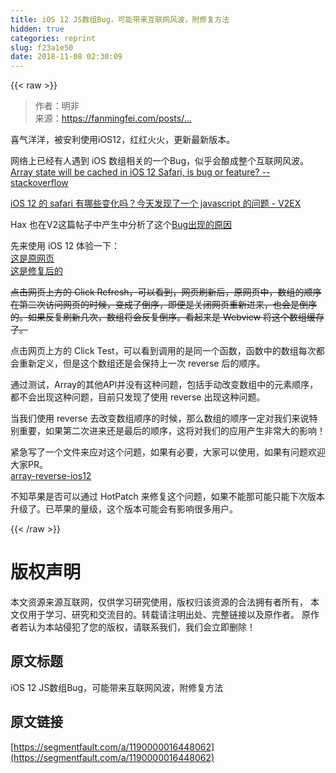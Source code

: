 ```yaml
---
title: iOS 12 JS数组Bug，可能带来互联网风波，附修复方法
hidden: true
categories: reprint
slug: f23a1e50
date: 2018-11-08 02:30:09
---
```


{{< raw >}}
<blockquote>&#x4F5C;&#x8005;&#xFF1A;&#x660E;&#x975E;<br>&#x6765;&#x6E90;&#xFF1A;<a href="https://fanmingfei.com/posts/IOS12_Array_Reverse.html" rel="nofollow noreferrer" target="_blank">https://fanmingfei.com/posts/...</a></blockquote><p>&#x559C;&#x6C14;&#x6D0B;&#x6D0B;&#xFF0C;&#x88AB;&#x5B89;&#x5229;&#x4F7F;&#x7528;iOS12&#xFF0C;&#x7EA2;&#x7EA2;&#x706B;&#x706B;&#xFF0C;&#x66F4;&#x65B0;&#x6700;&#x65B0;&#x7248;&#x672C;&#x3002;</p><p>&#x7F51;&#x7EDC;&#x4E0A;&#x5DF2;&#x7ECF;&#x6709;&#x4EBA;&#x9047;&#x5230; iOS &#x6570;&#x7EC4;&#x76F8;&#x5173;&#x7684;&#x4E00;&#x4E2A;Bug&#xFF0C;&#x4F3C;&#x4E4E;&#x4F1A;&#x917F;&#x6210;&#x6574;&#x4E2A;&#x4E92;&#x8054;&#x7F51;&#x98CE;&#x6CE2;&#x3002;<br><a href="https://stackoverflow.com/questions/52390368/array-state-will-be-cached-in-ios-12-safari-is-bug-or-feature/52392901#52392901" rel="nofollow noreferrer" target="_blank">Array state will be cached in iOS 12 Safari, is bug or feature? -- stackoverflow</a></p><p><a href="https://www.v2ex.com/t/490590" rel="nofollow noreferrer" target="_blank">iOS 12 &#x7684; safari &#x6709;&#x54EA;&#x4E9B;&#x53D8;&#x5316;&#x5417;&#xFF1F;&#x4ECA;&#x5929;&#x53D1;&#x73B0;&#x4E86;&#x4E00;&#x4E2A; javascript &#x7684;&#x95EE;&#x9898; - V2EX</a></p><p>Hax &#x4E5F;&#x5728;V2&#x8FD9;&#x7BC7;&#x5E16;&#x5B50;&#x4E2D;&#x4EA7;&#x751F;&#x4E2D;&#x5206;&#x6790;&#x4E86;&#x8FD9;&#x4E2A;<a href="https://www.v2ex.com/t/490590#r_6192202" rel="nofollow noreferrer" target="_blank">Bug&#x51FA;&#x73B0;&#x7684;&#x539F;&#x56E0;</a></p><p>&#x5148;&#x6765;&#x4F7F;&#x7528; iOS 12 &#x4F53;&#x9A8C;&#x4E00;&#x4E0B;&#xFF1A;<br><a href="https://fanmingfei.github.io/array-reverse-ios12/origin.html" rel="nofollow noreferrer" target="_blank">&#x8FD9;&#x662F;&#x539F;&#x7F51;&#x9875;</a><br><a href="https://fanmingfei.github.io/array-reverse-ios12/fixed.html" rel="nofollow noreferrer" target="_blank">&#x8FD9;&#x662F;&#x4FEE;&#x590D;&#x540E;&#x7684;</a></p><p><del>&#x70B9;&#x51FB;&#x7F51;&#x9875;&#x4E0A;&#x65B9;&#x7684; Click Refresh&#xFF0C;&#x53EF;&#x4EE5;&#x770B;&#x5230;&#xFF0C;&#x7F51;&#x9875;&#x5237;&#x65B0;&#x540E;&#xFF0C;&#x539F;&#x7F51;&#x9875;&#x4E2D;&#xFF0C;&#x6570;&#x7EC4;&#x7684;&#x987A;&#x5E8F;&#x5728;&#x7B2C;&#x4E8C;&#x6B21;&#x8BBF;&#x95EE;&#x7F51;&#x9875;&#x7684;&#x65F6;&#x5019;&#xFF0C;&#x53D8;&#x6210;&#x4E86;&#x5012;&#x5E8F;&#xFF0C;&#x5373;&#x4FBF;&#x662F;&#x5173;&#x95ED;&#x7F51;&#x9875;&#x91CD;&#x65B0;&#x8FDB;&#x6765;&#xFF0C;&#x4E5F;&#x4F1A;&#x662F;&#x5012;&#x5E8F;&#x7684;&#x3002;&#x5982;&#x679C;&#x53CD;&#x590D;&#x5237;&#x65B0;&#x51E0;&#x6B21;&#xFF0C;&#x6570;&#x7EC4;&#x5C06;&#x4F1A;&#x53CD;&#x590D;&#x5012;&#x5E8F;&#x3002;&#x770B;&#x8D77;&#x6765;&#x662F; Webview &#x5C06;&#x8FD9;&#x4E2A;&#x6570;&#x7EC4;&#x7F13;&#x5B58;&#x4E86;&#x3002;</del></p><p>&#x70B9;&#x51FB;&#x7F51;&#x9875;&#x4E0A;&#x65B9;&#x7684; Click Test&#xFF0C;&#x53EF;&#x4EE5;&#x770B;&#x5230;&#x8C03;&#x7528;&#x7684;&#x662F;&#x540C;&#x4E00;&#x4E2A;&#x51FD;&#x6570;&#xFF0C;&#x51FD;&#x6570;&#x4E2D;&#x7684;&#x6570;&#x7EC4;&#x6BCF;&#x6B21;&#x90FD;&#x4F1A;&#x91CD;&#x65B0;&#x5B9A;&#x4E49;&#xFF0C;&#x4F46;&#x662F;&#x8FD9;&#x4E2A;&#x6570;&#x7EC4;&#x8FD8;&#x662F;&#x4F1A;&#x4FDD;&#x6301;&#x4E0A;&#x4E00;&#x6B21; reverse &#x540E;&#x7684;&#x987A;&#x5E8F;&#x3002;</p><p>&#x901A;&#x8FC7;&#x6D4B;&#x8BD5;&#xFF0C;Array&#x7684;&#x5176;&#x4ED6;API&#x5E76;&#x6CA1;&#x6709;&#x8FD9;&#x79CD;&#x95EE;&#x9898;&#xFF0C;&#x5305;&#x62EC;&#x624B;&#x52A8;&#x6539;&#x53D8;&#x6570;&#x7EC4;&#x4E2D;&#x7684;&#x5143;&#x7D20;&#x987A;&#x5E8F;&#xFF0C;&#x90FD;&#x4E0D;&#x4F1A;&#x51FA;&#x73B0;&#x8FD9;&#x79CD;&#x95EE;&#x9898;&#xFF0C;&#x76EE;&#x524D;&#x53EA;&#x53D1;&#x73B0;&#x4E86;&#x4F7F;&#x7528; reverse &#x51FA;&#x73B0;&#x8FD9;&#x79CD;&#x95EE;&#x9898;&#x3002;</p><p>&#x5F53;&#x6211;&#x4EEC;&#x4F7F;&#x7528; reverse &#x53BB;&#x6539;&#x53D8;&#x6570;&#x7EC4;&#x987A;&#x5E8F;&#x7684;&#x65F6;&#x5019;&#xFF0C;&#x90A3;&#x4E48;&#x6570;&#x7EC4;&#x7684;&#x987A;&#x5E8F;&#x4E00;&#x5B9A;&#x5BF9;&#x6211;&#x4EEC;&#x6765;&#x8BF4;&#x7279;&#x522B;&#x91CD;&#x8981;&#xFF0C;&#x5982;&#x679C;&#x7B2C;&#x4E8C;&#x6B21;&#x8FDB;&#x6765;&#x8FD8;&#x662F;&#x6700;&#x540E;&#x7684;&#x987A;&#x5E8F;&#xFF0C;&#x8FD9;&#x5C06;&#x5BF9;&#x6211;&#x4EEC;&#x7684;&#x5E94;&#x7528;&#x4EA7;&#x751F;&#x975E;&#x5E38;&#x5927;&#x7684;&#x5F71;&#x54CD;&#xFF01;</p><p>&#x7D27;&#x6025;&#x5199;&#x4E86;&#x4E00;&#x4E2A;&#x6587;&#x4EF6;&#x6765;&#x5E94;&#x5BF9;&#x8FD9;&#x4E2A;&#x95EE;&#x9898;&#xFF0C;&#x5982;&#x679C;&#x6709;&#x5FC5;&#x8981;&#xFF0C;&#x5927;&#x5BB6;&#x53EF;&#x4EE5;&#x4F7F;&#x7528;&#xFF0C;&#x5982;&#x679C;&#x6709;&#x95EE;&#x9898;&#x6B22;&#x8FCE;&#x5927;&#x5BB6;PR&#x3002;<br><a href="https://github.com/fanmingfei/array-reverse-ios12" rel="nofollow noreferrer" target="_blank">array-reverse-ios12</a></p><p>&#x4E0D;&#x77E5;&#x82F9;&#x679C;&#x662F;&#x5426;&#x53EF;&#x4EE5;&#x901A;&#x8FC7; HotPatch &#x6765;&#x4FEE;&#x590D;&#x8FD9;&#x4E2A;&#x95EE;&#x9898;&#xFF0C;&#x5982;&#x679C;&#x4E0D;&#x80FD;&#x90A3;&#x53EF;&#x80FD;&#x53EA;&#x80FD;&#x4E0B;&#x6B21;&#x7248;&#x672C;&#x5347;&#x7EA7;&#x4E86;&#x3002;&#x5DF2;&#x82F9;&#x679C;&#x7684;&#x91CF;&#x7EA7;&#xFF0C;&#x8FD9;&#x4E2A;&#x7248;&#x672C;&#x53EF;&#x80FD;&#x4F1A;&#x6709;&#x5F71;&#x54CD;&#x5F88;&#x591A;&#x7528;&#x6237;&#x3002;</p>
{{< /raw >}}

# 版权声明
本文资源来源互联网，仅供学习研究使用，版权归该资源的合法拥有者所有，
本文仅用于学习、研究和交流目的。转载请注明出处、完整链接以及原作者。
原作者若认为本站侵犯了您的版权，请联系我们，我们会立即删除！

## 原文标题
iOS 12 JS数组Bug，可能带来互联网风波，附修复方法

## 原文链接
[https://segmentfault.com/a/1190000016448062](https://segmentfault.com/a/1190000016448062)

